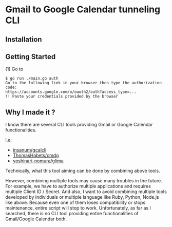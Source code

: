 # Gmail to Google Calendar tunneling CLI 

## Installation

## Getting Started

(1) Go to 
```
$ go run ./main.go auth
Go to the following link in your browser then type the authorization code:
https://accounts.google.com/o/oauth2/auth?access_type=...
!! Paste your credentials provided by the browser
```

## Why I made it ?
I know there are several CLI tools providing Gmail or Google Calendar functionalities.

i.e:
* [insanum/gcalcli](https://github.com/insanum/gcalcli)
* [ThomasHabets/cmdg](https://github.com/ThomasHabets/cmdg)
* [yoshinari-nomura/glima](https://github.com/yoshinari-nomura/glima)

Technically, what this tool aiming can be done by combining above tools.

However, combining multiple tools may cause many troubles in the future.
For example, we have to authorize multiple applications and requires multiple Client ID / Secret.
And also, I want to avoid combining multiple tools developed by individuals or multiple language like Ruby, Python, Node.js like above.
Because even one of them loses compatibility or stops maintenance, entire script will stop to work.
Unfortunately, as far as I searched, there is no CLI tool providing entire functionalities of Gmail/Google Calendar both.
